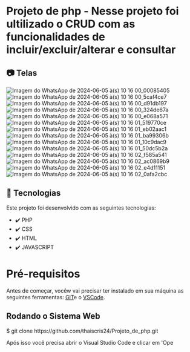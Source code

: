# Projeto de php - Nesse projeto foi ultilizado o CRUD com as funcionalidades de incluir/excluir/alterar e consultar 

## 📷 Telas
![Imagem do WhatsApp de 2024-06-05 à(s) 10 16 00_00085405](https://github.com/thaiscris24/Projeto_de_php/assets/114692153/2e84c138-c715-484a-99df-ed83a88133f9)
![Imagem do WhatsApp de 2024-06-05 à(s) 10 16 00_5caf4ce7](https://github.com/thaiscris24/Projeto_de_php/assets/114692153/a3a4b3a6-e58b-44ac-b113-339d1057a676)
![Imagem do WhatsApp de 2024-06-05 à(s) 10 16 00_d91db197](https://github.com/thaiscris24/Projeto_de_php/assets/114692153/241b6670-e83e-43ac-a382-59e6f37de6e9)
![Imagem do WhatsApp de 2024-06-05 à(s) 10 16 00_324de67a](https://github.com/thaiscris24/Projeto_de_php/assets/114692153/4013ffb0-b15c-4928-afc8-3913bf33d725)
![Imagem do WhatsApp de 2024-06-05 à(s) 10 16 00_e068a571](https://github.com/thaiscris24/Projeto_de_php/assets/114692153/e54002f5-ba8b-4116-ac68-352cf0a63933)
![Imagem do WhatsApp de 2024-06-05 à(s) 10 16 01_519770ce](https://github.com/thaiscris24/Projeto_de_php/assets/114692153/ebc9b2d7-889f-4596-91b1-b9186bc18356)
![Imagem do WhatsApp de 2024-06-05 à(s) 10 16 01_eb02aac1](https://github.com/thaiscris24/Projeto_de_php/assets/114692153/382e783d-3952-45a7-ada4-69b5335c1fa2)
![Imagem do WhatsApp de 2024-06-05 à(s) 10 16 01_ba99306b](https://github.com/thaiscris24/Projeto_de_php/assets/114692153/0757a5fc-9dbf-476d-a25b-a345559f7a5d)
![Imagem do WhatsApp de 2024-06-05 à(s) 10 16 01_10c9dac9](https://github.com/thaiscris24/Projeto_de_php/assets/114692153/aabcc5c7-39a0-42ff-9bc3-f0f533fa2a99)
![Imagem do WhatsApp de 2024-06-05 à(s) 10 16 01_50dc5b2a](https://github.com/thaiscris24/Projeto_de_php/assets/114692153/65659295-f7e7-418b-ba39-9b780a5914ee)
![Imagem do WhatsApp de 2024-06-05 à(s) 10 16 02_f585a541](https://github.com/thaiscris24/Projeto_de_php/assets/114692153/6a1e4b69-46e5-4aa3-b0a5-160f7ad5eca2)
![Imagem do WhatsApp de 2024-06-05 à(s) 10 16 02_ac0869b9](https://github.com/thaiscris24/Projeto_de_php/assets/114692153/dfd616cc-f6b2-43a1-ba2f-79b8de2f0fca)
![Imagem do WhatsApp de 2024-06-05 à(s) 10 16 02_e4d11151](https://github.com/thaiscris24/Projeto_de_php/assets/114692153/51ad5f33-85bf-485e-ae8f-207231149aaa)
![Imagem do WhatsApp de 2024-06-05 à(s) 10 16 02_0afa2cbc](https://github.com/thaiscris24/Projeto_de_php/assets/114692153/d355596d-ddc2-4831-8c0a-7ebfe6b20a23)


## 🚀 Tecnologias

Este projeto foi desenvolvido com as seguintes tecnologias:

- ✔️ PHP
- ✔️ CSS
- ✔️ HTML
- ✔️ JAVASCRIPT

# Pré-requisitos

Antes de começar, vocêw vai precisar ter instalado em sua máquina as seguintes ferramentas: [GIT](https://git-scm.com/)e o [VSCode](https://code.visualstudio.com/download).

<h2> Rodando o Sistema Web </h2>
$ git clone https://github.com/thaiscris24/Projeto_de_php.git

Após isso você precisa abrir o Visual Studio Code e clicar em 'Ope
